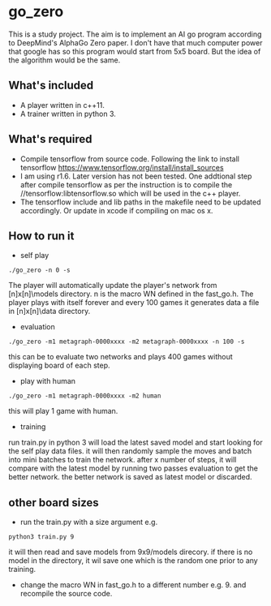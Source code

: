# go_zero
This is a study project. The aim is to implement an AI go program according to DeepMind's AlphaGo Zero paper. I don't have that much computer power that google has so this program would start from 5x5 board. But the idea of the algorithm would be the same.

## What's included
* A player written in c++11. 
* A trainer written in python 3. 

## What's required
* Compile tensorflow from source code. Following the link to install tensorflow https://www.tensorflow.org/install/install_sources
* I am using r1.6. Later version has not been tested. One addtional step after compile tensorflow as per the instruction is to compile the //tensorflow:libtensorflow.so which will be used in the c++ player. 
* The tensorflow include and lib paths in the makefile need to be updated accordingly. Or update in xcode if compiling on mac os x.

## How to run it
* self play  
```shell
./go_zero -n 0 -s 
```
  The player will automatically update the player's network from [n]x[n]\models directory. n is the macro WN defined in the fast_go.h.
  The player plays with itself forever and every 100 games it generates data a file in [n]x[n]\data directory. 
  
* evaluation
```shell
./go_zero -m1 metagraph-0000xxxx -m2 metagraph-0000xxxx -n 100 -s
```
  this can be to evaluate two networks and plays 400 games without displaying board of each step. 
  
* play with human
```shell
./go_zero -m1 metagraph-0000xxxx -m2 human 
```
  this will play 1 game with human. 
 
* training

run train.py in python 3 will load the latest saved model and start looking for the self play data files. it will then randomly sample the moves and batch into mini batches to train the network. after x number of steps, it will compare with the latest model by running two passes evaluation to get the better network. the better network is saved as latest model or discarded. 

## other board sizes
* run the train.py with a size argument e.g. 
```shell 
python3 train.py 9
```
it will then read and save models from 9x9/models direcory. if there is no model in the directory, it wil save one which is the random one prior to any training.

* change the macro WN in fast_go.h to a different number e.g. 9. and recompile the source code. 

